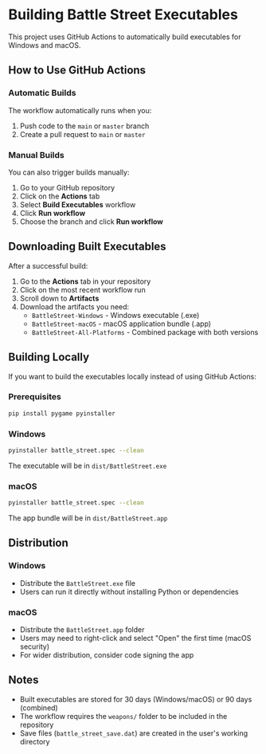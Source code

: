 # Building Battle Street Executables

This project uses GitHub Actions to automatically build executables for Windows and macOS.

## How to Use GitHub Actions

### Automatic Builds

The workflow automatically runs when you:
1. Push code to the `main` or `master` branch
2. Create a pull request to `main` or `master`

### Manual Builds

You can also trigger builds manually:

1. Go to your GitHub repository
2. Click on the **Actions** tab
3. Select **Build Executables** workflow
4. Click **Run workflow**
5. Choose the branch and click **Run workflow**

## Downloading Built Executables

After a successful build:

1. Go to the **Actions** tab in your repository
2. Click on the most recent workflow run
3. Scroll down to **Artifacts**
4. Download the artifacts you need:
   - `BattleStreet-Windows` - Windows executable (.exe)
   - `BattleStreet-macOS` - macOS application bundle (.app)
   - `BattleStreet-All-Platforms` - Combined package with both versions

## Building Locally

If you want to build the executables locally instead of using GitHub Actions:

### Prerequisites
```bash
pip install pygame pyinstaller
```

### Windows
```bash
pyinstaller battle_street.spec --clean
```

The executable will be in `dist/BattleStreet.exe`

### macOS
```bash
pyinstaller battle_street.spec --clean
```

The app bundle will be in `dist/BattleStreet.app`

## Distribution

### Windows
- Distribute the `BattleStreet.exe` file
- Users can run it directly without installing Python or dependencies

### macOS
- Distribute the `BattleStreet.app` folder
- Users may need to right-click and select "Open" the first time (macOS security)
- For wider distribution, consider code signing the app

## Notes

- Built executables are stored for 30 days (Windows/macOS) or 90 days (combined)
- The workflow requires the `weapons/` folder to be included in the repository
- Save files (`battle_street_save.dat`) are created in the user's working directory

